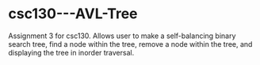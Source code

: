 # csc130---AVL-Tree
Assignment 3 for csc130. Allows user to make a self-balancing binary search tree, find a node within the tree, remove a node within the tree, and displaying the tree in inorder traversal.
